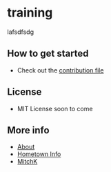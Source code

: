 # training
lafsdfsdg

## How to get started

 - Check out the [contribution file](/CONTRIBUTING.md)

## License
 
 - MIT License soon to come

 ## More info
 
 - [About](/about.md)
 - [Hometown Info](/hometown.md)
 - [MitchK](/mitchk.md)